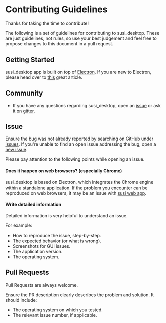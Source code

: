 # Contributing Guidelines

Thanks for taking the time to contribute!

The following is a set of guidelines for contributing to susi_desktop. These are just guidelines, not rules, so use your best judgement and feel free to propose changes to this document in a pull request.

## Getting Started

susi_desktop app is built on top of [Electron](http://electron.atom.io/). If you are new to Electron, please head over to [this](http://jlord.us/essential-electron/) great article.

## Community

* If you have any questions regarding susi_desktop, open an [issue](https://github.com/fossasia/susi_desktop/issues/new) or ask it on [gitter](https://gitter.im/fossasia/susi_desktop).

## Issue
Ensure the bug was not already reported by searching on GitHub under [issues](https://github.com/fossasia/susi_desktop/issues). If you're unable to find an open issue addressing the bug, open a [new issue](https://github.com/fossasia/susi_desktop/issues/new).

Please pay attention to the following points while opening an issue.

#### Does it happen on web browsers? (especially Chrome)
susi_desktop is based on Electron, which integrates the Chrome engine within a standalone application.
If the problem you encounter can be reproduced on web browsers, it may be an issue with [susi web app](https://chat.susi.ai/).

#### Write detailed information
Detailed information is very helpful to understand an issue.

For example:
* How to reproduce the issue, step-by-step.
* The expected behavior (or what is wrong).
* Screenshots for GUI issues.
* The application version.
* The operating system.


## Pull Requests
Pull Requests are always welcome. 

Ensure the PR description clearly describes the problem and solution. It should include:  

* The operating system on which you tested.  
* The relevant issue number, if applicable.  

